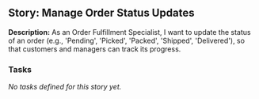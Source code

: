 ## Story: Manage Order Status Updates

**Description:**
As an Order Fulfillment Specialist, I want to update the status of an order (e.g., 'Pending', 'Picked', 'Packed', 'Shipped', 'Delivered'), so that customers and managers can track its progress.

### Tasks

_No tasks defined for this story yet._
